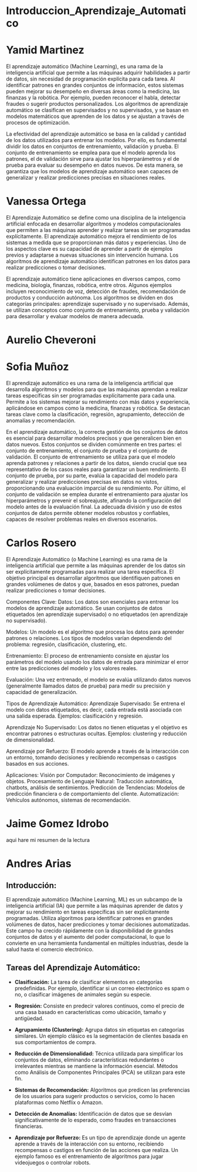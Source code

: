 # Introduccion_Aprendizaje_Automatico

# Yamid Martinez

El aprendizaje automático (Machine Learning), es una rama de la inteligencia artificial que permite a las máquinas adquirir habilidades a partir de datos, sin necesidad de programación explícita para cada tarea. Al identificar patrones en grandes conjuntos de información, estos sistemas pueden mejorar su desempeño en diversas áreas como la medicina, las finanzas y la robótica. Por ejemplo, pueden reconocer el habla, detectar fraudes o sugerir productos personalizados. Los algoritmos de aprendizaje automático se clasifican en supervisados y no supervisados, y se basan en modelos matemáticos que aprenden de los datos y se ajustan a través de procesos de optimización.

La efectividad del aprendizaje automático se basa en la calidad y cantidad de los datos utilizados para entrenar los modelos. Por ello, es fundamental dividir los datos en conjuntos de entrenamiento, validación y prueba. El conjunto de entrenamiento se emplea para que el modelo aprenda los patrones, el de validación sirve para ajustar los hiperparámetros y el de prueba para evaluar su desempeño en datos nuevos. De esta manera, se garantiza que los modelos de aprendizaje automático sean capaces de generalizar y realizar predicciones precisas en situaciones reales.


# Vanessa Ortega

El Aprendizaje Automático se define como una disciplina de la inteligencia artificial enfocada en desarrollar algoritmos y modelos computacionales que permiten a las máquinas aprender y realizar tareas sin ser programadas explícitamente. El aprendizaje automático mejora el rendimiento de los sistemas a medida que se proporcionan más datos y experiencias.
Uno de los aspectos clave es su capacidad de aprender a partir de ejemplos previos y adaptarse a nuevas situaciones sin intervención humana. Los algoritmos de aprendizaje automático identifican patrones en los datos para realizar predicciones o tomar decisiones.

El aprendizaje automático tiene aplicaciones en diversos campos, como medicina, biología, finanzas, robótica, entre otros. Algunos ejemplos incluyen reconocimiento de voz, detección de fraudes, recomendación de productos y conducción autónoma.
Los algoritmos se dividen en dos categorías principales: aprendizaje supervisado y no supervisado. Además, se utilizan conceptos como conjunto de entrenamiento, prueba y validación para desarrollar y evaluar modelos de manera adecuada.

# Aurelio Cheveroni

# Sofia Muñoz

El aprendizaje automático es una rama de la inteligencia artificial que desarrolla algoritmos y modelos para que las máquinas aprendan a realizar tareas específicas sin ser programadas explícitamente para cada una. Permite a los sistemas mejorar su rendimiento con más datos y experiencia, aplicándose en campos como la medicina, finanzas y robótica. Se destacan tareas clave como la clasificación, regresión, agrupamiento, detección de anomalías y recomendación. 

En el aprendizaje automático, la correcta gestión de los conjuntos de datos es esencial para desarrollar modelos precisos y que generalicen bien en datos nuevos. Estos conjuntos se dividen comúnmente en tres partes: el conjunto de entrenamiento, el conjunto de prueba y el conjunto de validación. El conjunto de entrenamiento se utiliza para que el modelo aprenda patrones y relaciones a partir de los datos, siendo crucial que sea representativo de los casos reales para garantizar un buen rendimiento. El conjunto de prueba, por su parte, evalúa la capacidad del modelo para generalizar y realizar predicciones precisas en datos no vistos, proporcionando una evaluación imparcial de su rendimiento. Por último, el conjunto de validación se emplea durante el entrenamiento para ajustar los hiperparámetros y prevenir el sobreajuste, afinando la configuración del modelo antes de la evaluación final. La adecuada división y uso de estos conjuntos de datos permite obtener modelos robustos y confiables, capaces de resolver problemas reales en diversos escenarios.


# Carlos Rosero

El Aprendizaje Automático (o Machine Learning) es una rama de la inteligencia artificial que permite a las máquinas aprender de los datos sin ser explícitamente programadas para realizar una tarea específica. El objetivo principal es desarrollar algoritmos que identifiquen patrones en grandes volúmenes de datos y que, basados en esos patrones, puedan realizar predicciones o tomar decisiones.

Componentes Clave:
Datos: Los datos son esenciales para entrenar los modelos de aprendizaje automático. Se usan conjuntos de datos etiquetados (en aprendizaje supervisado) o no etiquetados (en aprendizaje no supervisado).

Modelos: Un modelo es el algoritmo que procesa los datos para aprender patrones o relaciones. Los tipos de modelos varían dependiendo del problema: regresión, clasificación, clustering, etc.

Entrenamiento: El proceso de entrenamiento consiste en ajustar los parámetros del modelo usando los datos de entrada para minimizar el error entre las predicciones del modelo y los valores reales.

Evaluación: Una vez entrenado, el modelo se evalúa utilizando datos nuevos (generalmente llamados datos de prueba) para medir su precisión y capacidad de generalización.

Tipos de Aprendizaje Automático:
Aprendizaje Supervisado: Se entrena el modelo con datos etiquetados, es decir, cada entrada está asociada con una salida esperada. Ejemplos: clasificación y regresión.

Aprendizaje No Supervisado: Los datos no tienen etiquetas y el objetivo es encontrar patrones o estructuras ocultas. Ejemplos: clustering y reducción de dimensionalidad.

Aprendizaje por Refuerzo: El modelo aprende a través de la interacción con un entorno, tomando decisiones y recibiendo recompensas o castigos basados en sus acciones.

Aplicaciones:
Visión por Computador: Reconocimiento de imágenes y objetos.
Procesamiento de Lenguaje Natural: Traducción automática, chatbots, análisis de sentimientos.
Predicción de Tendencias: Modelos de predicción financiera o de comportamiento del cliente.
Automatización: Vehículos autónomos, sistemas de recomendación.

# Jaime Gomez Idrobo

aqui hare mi resumen de la lectura

# Andres Arias

## Introducción:
El aprendizaje automático (Machine Learning, ML) es un subcampo de la inteligencia artificial (IA) que permite a las máquinas aprender de datos y mejorar su rendimiento en tareas específicas sin ser explícitamente programadas. Utiliza algoritmos para identificar patrones en grandes volúmenes de datos, hacer predicciones y tomar decisiones automatizadas. Este campo ha crecido rápidamente con la disponibilidad de grandes conjuntos de datos y el aumento del poder computacional, lo que lo convierte en una herramienta fundamental en múltiples industrias, desde la salud hasta el comercio electrónico.


## Tareas del Aprendizaje Automático:
- **Clasificación:** La tarea de clasificar elementos en categorías predefinidas. Por ejemplo, identificar si un correo electrónico es spam o no, o clasificar imágenes de animales según su especie.

- **Regresión:** Consiste en predecir valores continuos, como el precio de una casa basado en características como ubicación, tamaño y antigüedad.

- **Agrupamiento (Clustering):** Agrupa datos sin etiquetas en categorías similares. Un ejemplo clásico es la segmentación de clientes basada en sus comportamientos de compra.

- **Reducción de Dimensionalidad:** Técnica utilizada para simplificar los conjuntos de datos, eliminando características redundantes o irrelevantes mientras se mantiene la información esencial. Métodos como Análisis de Componentes Principales (PCA) se utilizan para este fin.
- **Sistemas de Recomendación:** Algoritmos que predicen las preferencias de los usuarios para sugerir productos o servicios, como lo hacen plataformas como Netflix o Amazon.
- **Detección de Anomalías:** Identificación de datos que se desvían significativamente de lo esperado, como fraudes en transacciones financieras.
- **Aprendizaje por Refuerzo:** Es un tipo de aprendizaje donde un agente aprende a través de la interacción con su entorno, recibiendo recompensas o castigos en función de las acciones que realiza. Un ejemplo famoso es el entrenamiento de algoritmos para jugar videojuegos o controlar robots.